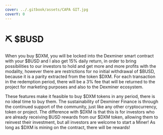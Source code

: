 ```yaml
---
cover: ../.gitbook/assets/CAPA GIT.jpg
coverY: 0
---
```


# ⛏ $BUSD

When you buy $DXM, you will be locked into the Dexminer smart contract with your $BUSD and I also get 15% daily return, in order to bring possibilities to our investors to hold and get more and more profits with the modality, however there are restrictions for no initial withdrawal of $BUSD, because it is a parity extracted from the token $DXM. For each transaction in the redemption period, there will be a 3% fee that will be returned to the project for marketing purposes and also to the Dexminer ecosystem.&#x20;

These features make it feasible to buy $DXM tokens in any period, there is no ideal time to buy them. The sustainability of Dexminer Finance is through the continued support of the community, just like any other cryptocurrency, token or project. The difference with $DXM is that this is for investors who are already receiving BUSD rewards from our $DXM token, allowing them to reinvest their investment, but all investors are welcome to start a Miner! As long as $DXM is mining on the contract, there will be rewards!

